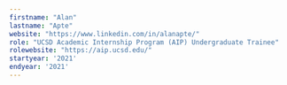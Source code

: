 ```yaml
---
firstname: "Alan"
lastname: "Apte"
website: "https://www.linkedin.com/in/alanapte/"
role: "UCSD Academic Internship Program (AIP) Undergraduate Trainee"
rolewebsite: "https://aip.ucsd.edu/"
startyear: '2021'
endyear: '2021'
---
```


